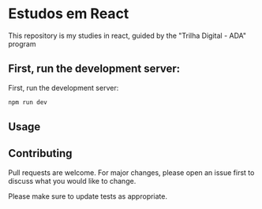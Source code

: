 # Estudos em React

This repository is my studies in react, guided by the "Trilha Digital - ADA" program
## First, run the development server:

First, run the development server:

```bash
npm run dev
```

## Usage
<!-- 
```python
import foobar

# returns 'words'
foobar.pluralize('word')

# returns 'geese'
foobar.pluralize('goose')

# returns 'phenomenon'
foobar.singularize('phenomena')
``` -->

## Contributing

Pull requests are welcome. For major changes, please open an issue first
to discuss what you would like to change.

Please make sure to update tests as appropriate.

##